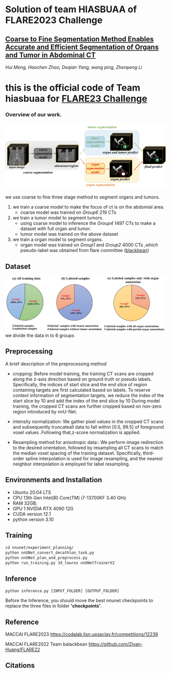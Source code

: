#  Solution of team HIASBUAA of FLARE2023 Challenge

## [Coarse to Fine Segmentation Method Enables Accurate and Efficient Segmentation of Organs and Tumor in Abdominal CT](https://openreview.net/forum?id=MnPJnCPyKY&referrer=%5BAuthor%20Console%5D(%2Fgroup%3Fid%3DMICCAI.org%2F2023%2FFLARE%2FAuthors%23your-submissions))

*Hui Meng, Haochen Zhao, Deqian Yang, wang ping, Zhenpeng Li*


# this is the official code of Team hiasbuaa for [FLARE23 Challenge](https://codalab.lisn.upsaclay.fr/competitions/12239)


### Overview of our work.

![image](https://github.com/zhuji423/MICCAI2023_Flare2023/blob/main/images/architecture.jpg?raw=true)

we use coarse to fine three stage method to segment organs and tumors. 
1. we train a coarse model to make the focus of ct  is on the abdomial area.
    - coarse model was trained on *Group6* 219 CTs
2. we train a tumor model to segment tumors.
    - using coarse model to inference the *Group4* 1497 CTs to make a dataset with full organ and tumor.
    - tumor model was trained on the above dataset
3. we train a organ model to segment organs.
    - organ model was trained on *Group1* and *Group2* 4000 CTs ,which pseudo-label was obtained from flare committee ([blackbean](https://drive.google.com/drive/folders/1sQ89xJsTeplXF6FFVwT7E5p8w0FUiyeP?usp=sharing))


## Dataset 
![datagroup](https://github.com/zhuji423/MICCAI2023_Flare2023/blob/main/images/datagroup.jpg?raw=true)
we divide the data in to 6 groups

## Preprocessing
A brief description of the preprocessing method

- cropping: Before model training, the training CT scans are cropped along the z-axis direction based on ground truth or pseudo labels. Specifically, the indices of start slice and the end slice of region containing targets are first calculated based on labels. To reserve context information of segmentation targets, we reduce the index of the start slice by 10 and add the index of the end slice by 10 During model training, the cropped CT scans are further cropped based on non-zero region introduced by nnU-Net.

- intensity normalization: We gather pixel values in the cropped CT scans and subsequently truncateall data to fall within [0.5, 99.5] of foreground voxel values .Following that,z-score normalization is applied.

- Resampling method for anisotropic data:: We perform image redirection to the desired orientation, followed by resampling all CT scans to match the median voxel spacing of the training dataset. Specifically, third-order spline interpolation is used for image resampling, and the nearest neighbor interpolation is employed for label resampling.

## Environments and Installation
- Ubuntu 20.04 LTS
- CPU 13th Gen Intel(R) Core(TM) i7-13700KF 3.40 GHz
- RAM 32GB;
- GPU 1 NVIDIA RTX 4090 12G
- CUDA version 12.1
- python version 3.10


## Training

```
cd nnunet/experiment_planning/
python nnUNet_convert_decathlon_task.py
python nnUNet_plan_and_preprocess.py
python run_training.py 3d_lowres nnUNetTrainerV2
```

## Inference
```
python inference.py [INPUT_FOLDER] [OUTPUT_FOLDER]
```
Before the Inference, you should move the best nnunet checkpoints to replace the three files in folder __'checkpoints'__.

## Reference

MACCAI FLARE2023 https://codalab.lisn.upsaclay.fr/competitions/12239

MACCAI FLARE2022 Team balackbean https://github.com/Ziyan-Huang/FLARE22

## Citations


